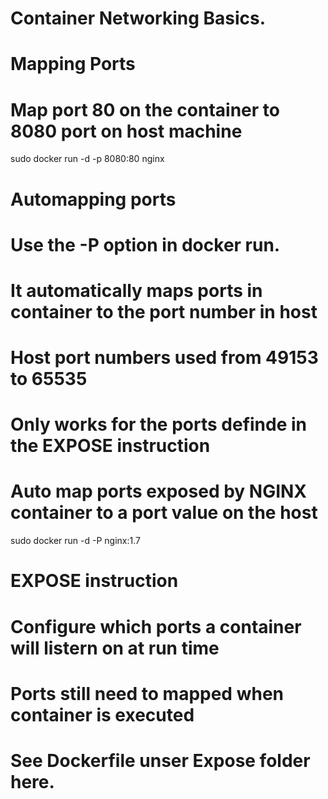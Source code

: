 # Container Networking Basics. 

# Mapping Ports
# Map port 80 on the container to 8080 port on host machine
sudo docker run -d -p 8080:80 nginx

# Automapping ports
# Use the -P option in docker run.
# It automatically maps ports in container to the port number in host
# Host port numbers used from 49153 to 65535
# Only works for the ports definde in the EXPOSE instruction

# Auto map ports exposed by NGINX container to a port value on the host 
sudo docker run -d -P nginx:1.7

# EXPOSE instruction
# Configure which ports a container will listern on at run time 
# Ports still need to mapped when container is executed
# See Dockerfile unser Expose folder here. 



